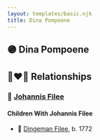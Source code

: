 ```yaml
---
layout: templates/basic.njk
title: Dina Pompoene
---
```

## 🟣 Dina Pompoene


## 👩‍❤️‍👨 Relationships

### 🔵 [Johannis Filee](/people/3/39514400)

#### Children With Johannis Filee
* 🔵 [Dingeman Filee](/people/1/19898025), b. 1772